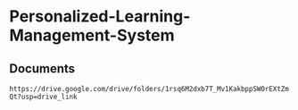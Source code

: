 # Personalized-Learning-Management-System

## Documents
`https://drive.google.com/drive/folders/1rsq6M2dxb7T_Mv1KakbppSWOrEXtZmQt?usp=drive_link`
